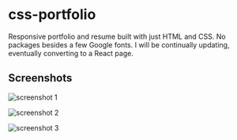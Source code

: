 # css-portfolio


Responsive portfolio and resume built with just HTML and CSS. No packages besides a few Google fonts.
I will be continually updating, eventually converting to a React page.

## Screenshots

![screenshot 1](https://user-images.githubusercontent.com/94206317/175849150-51b12fe3-7ab7-4eec-aecb-b779165cba82.jpg)


![screenshot 2](https://user-images.githubusercontent.com/94206317/175849155-5290b98f-6ada-4aef-af7f-9c78f3a22fee.jpg)


![screenshot 3](https://user-images.githubusercontent.com/94206317/175849158-8c751dac-0459-4fb4-bc99-954e29af2927.jpg)
